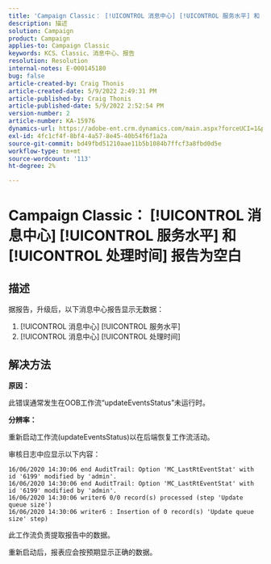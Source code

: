 ```yaml
---
title: 'Campaign Classic： [!UICONTROL 消息中心] [!UICONTROL 服务水平] 和 [!UICONTROL 处理时间] 报告为空'
description: 描述
solution: Campaign
product: Campaign
applies-to: Campaign Classic
keywords: KCS、Classic、消息中心、报告
resolution: Resolution
internal-notes: E-000145180
bug: false
article-created-by: Craig Thonis
article-created-date: 5/9/2022 2:49:31 PM
article-published-by: Craig Thonis
article-published-date: 5/9/2022 2:52:54 PM
version-number: 2
article-number: KA-15976
dynamics-url: https://adobe-ent.crm.dynamics.com/main.aspx?forceUCI=1&pagetype=entityrecord&etn=knowledgearticle&id=7f60453b-a7cf-ec11-a7b5-00224809c196
exl-id: 4fc1cf4f-8bf4-4a57-8e45-40b54f6f1a2a
source-git-commit: bd49fbd51210aae11b5b1084b7ffcf3a8fbd0d5e
workflow-type: tm+mt
source-wordcount: '113'
ht-degree: 2%

---
```


# Campaign Classic： [!UICONTROL 消息中心] [!UICONTROL 服务水平] 和 [!UICONTROL 处理时间] 报告为空白

## 描述


据报告，升级后，以下消息中心报告显示无数据：

1. [!UICONTROL 消息中心] [!UICONTROL 服务水平]
2. [!UICONTROL 消息中心] [!UICONTROL 处理时间]


## 解决方法


<b>原因： </b>

此错误通常发生在OOB工作流“updateEventsStatus”未运行时。

<b>分辨率：</b>

重新启动工作流(updateEventsStatus)以在后端恢复工作流活动。

审核日志中应显示以下内容：


```
16/06/2020 14:30:06 end AuditTrail: Option 'MC_LastRtEventStat' with id '6199' modified by 'admin'.
16/06/2020 14:30:06 end AuditTrail: Option 'MC_LastRtEventStat' with id '6199' modified by 'admin'.
16/06/2020 14:30:06 writer6 0/0 record(s) processed (step 'Update queue size')
16/06/2020 14:30:06 writer6 : Insertion of 0 record(s) 'Update queue size' step)
```


此工作流负责提取报告中的数据。

重新启动后，报表应会按预期显示正确的数据。
